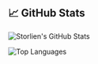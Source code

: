 <!--
**storlien/storlien** is a ✨ _special_ ✨ repository because its `README.md` (this file) appears on your GitHub profile.

Here are some ideas to get you started:

- 🔭 I’m currently working on ...
- 🌱 I’m currently learning ...
- 👯 I’m looking to collaborate on ...
- 🤔 I’m looking for help with ...
- 💬 Ask me about ...
- 📫 How to reach me: ...
- 😄 Pronouns: ...
- ⚡ Fun fact: ...
-->

## 📈 GitHub Stats

![Storlien's GitHub Stats](https://github-readme-stats.vercel.app/api?username=storlien&show_icons=true&theme=radical)


![Top Languages](https://github-readme-stats.vercel.app/api/top-langs/?username=storlien&layout=compact&theme=radical)

